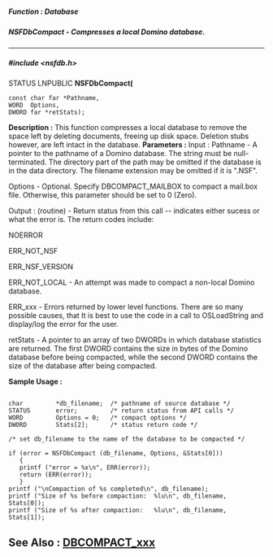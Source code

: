 ##### Function : Database
##### NSFDbCompact - Compresses a local Domino database.
---
##### #include <nsfdb.h>
STATUS LNPUBLIC **NSFDbCompact(**

	const char far *Pathname,
	WORD  Options,
	DWORD far *retStats);
**Description :**
This function compresses a local database  to remove the space left by deleting 
documents, freeing up disk space.  Deletion stubs however, are left intact in 
the database.
**Parameters :**
Input :
Pathname  -  A pointer to the pathname of a Domino database.  The string must be null-terminated.  The directory part of the path may be omitted if the database is in the data directory.  The filename extension may be omitted if it is ".NSF".

Options  -  Optional.  Specify DBCOMPACT_MAILBOX to compact a mail.box file.  Otherwise, this parameter should be set to 0 (Zero).

Output :
(routine)  -  Return status from this call -- indicates either sucess or what the error is. The return codes include:

NOERROR

ERR_NOT_NSF

ERR_NSF_VERSION

ERR_NOT_LOCAL - An attempt was made to compact a non-local Domino database.

ERR_xxx - Errors returned by lower level functions.  There are so many possible causes, that It is best to use the code in a call to OSLoadString and display/log the error for the user. 


retStats  -  A pointer to an array of two DWORDs in which database statistics are returned.  The first DWORD contains the size in bytes of the Domino database before being compacted, while the second DWORD contains the size of the database after being compacted.

**Sample Usage :**
```

char         *db_filename;  /* pathname of source database */
STATUS       error;         /* return status from API calls */
WORD         Options = 0;   /* compact options */
DWORD        Stats[2];      /* status return code */

/* set db_filename to the name of the database to be compacted */

if (error = NSFDbCompact (db_filename, Options, &Stats[0]))
   {
   printf ("error = %x\n", ERR(error));
   return (ERR(error));
   }
printf ("\nCompaction of %s completed\n", db_filename);
printf ("Size of %s before compaction:  %lu\n", db_filename, Stats[0]);
printf ("Size of %s after compaction:   %lu\n", db_filename, Stats[1]);

```
**See Also :**
[DBCOMPACT_xxx](D:/md_files/DBCOMPACT_xxx.md)
---

